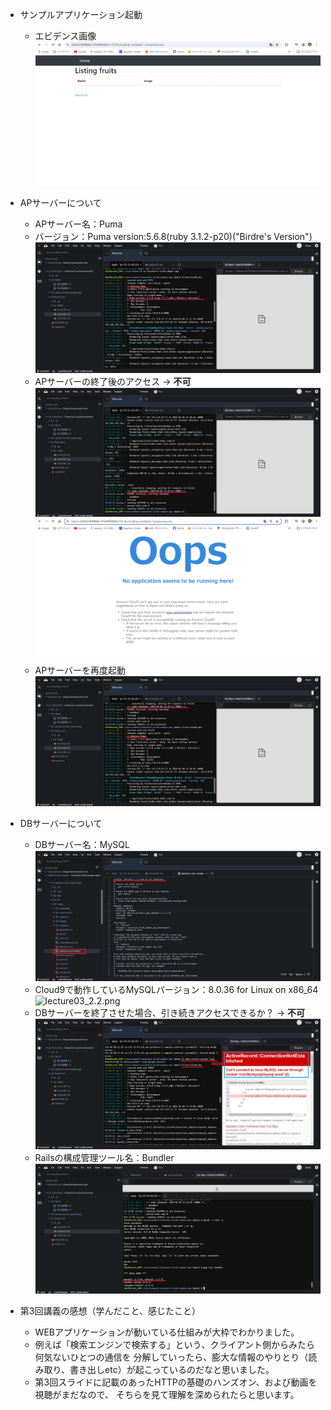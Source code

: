 - サンプルアプリケーション起動
    - エビデンス画像
    ![lecture03_deployment.png](image/lecture03-deployment.png)


- APサーバーについて
    - APサーバー名：Puma
    - バージョン：Puma version:5.6.8(ruby 3.1.2-p20)("Birdre's Version")
    ![lecture03_1.1.png](image/lecture03-1.1.png)
    - APサーバーの終了後のアクセス → **不可**
    ![lecture03_1.2.png](image/lecture03-1.2.png)
    ![lecture03-1.3.png](image/lecture03-1.3.png)
    - APサーバーを再度起動
    ![lecture03_1.4.png](image/lecture03-1.4.png)

- DBサーバーについて
    - DBサーバー名：MySQL　
    ![lecture03_2.1.png](image/lecture03-2.1.png)
    - Cloud9で動作しているMySQLバージョン：8.0.36 for Linux on x86_64
    ![lecture03_2.2.png](image/lecture03-2.2.pmg)
    - DBサーバーを終了させた場合、引き続きアクセスできるか？ → **不可**
    ![lecture03_2.3.png](image/lecture03-2.3.png)
    - Railsの構成管理ツール名：Bundler
    ![lecture03_2.4.png](image/lecture03-2.4.png)


- 第3回講義の感想（学んだこと、感じたこと）
    - WEBアプリケーションが動いている仕組みが大枠でわかりました。
    - 例えば「検索エンジンで検索する」という、クライアント側からみたら何気ないひとつの通信を  分解していったら、膨大な情報のやりとり（読み取り、書き出しetc）が起こっているのだなと思いました。
    - 第3回スライドに記載のあったHTTPの基礎のハンズオン、および動画を視聴がまだなので、  そちらを見て理解を深められたらと思います。
